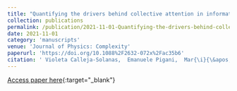```yaml
---
title: "Quantifying the drivers behind collective attention in information ecosystems"
collection: publications
permalink: /publication/2021-11-01-Quantifying-the-drivers-behind-collective-attention-in-information-ecosystems
date: 2021-11-01
category: 'manuscripts'
venue: 'Journal of Physics: Complexity'
paperurl: 'https://doi.org/10.1088%2F2632-072x%2Fac35b6'
citation: ' Violeta Calleja-Solanas,  Emanuele Pigani,  Mar{\i}{\&apos;}a Palazzi,  Albert Sol{\&apos;{e}}-Ribalta,  Samir Suweis,  Javier Borge-Holthoefer,  Sandro Meloni, &quot;Quantifying the drivers behind collective attention in information ecosystems.&quot; Journal of Physics: Complexity, 2021.'
---
```

[Access paper here](https://doi.org/10.1088%2F2632-072x%2Fac35b6){:target="_blank"}
